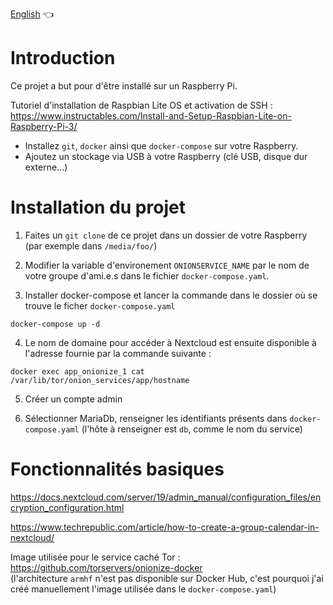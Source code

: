 [English](https://github.com/rriclet/tor-cloud/blob/master/README.md) 👈

# Introduction 

Ce projet a but pour d'être installé sur un Raspberry Pi.

Tutoriel d'installation de Raspbian Lite OS et activation de SSH :
https://www.instructables.com/Install-and-Setup-Raspbian-Lite-on-Raspberry-Pi-3/

- Installez `git`, `docker` ainsi que `docker-compose` sur votre Raspberry.
- Ajoutez un stockage via USB à votre Raspberry (clé USB, disque dur externe...)

# Installation du projet

1. Faites un `git clone` de ce projet dans un dossier de votre Raspberry (par exemple dans `/media/foo/`) 

2. Modifier la variable d'environement `ONIONSERVICE_NAME` par le nom de votre groupe d'ami.e.s dans le fichier `docker-compose.yaml`.

3. Installer docker-compose et lancer la commande dans le dossier où se trouve le ficher `docker-compose.yaml` 
```
docker-compose up -d
```

4. Le nom de domaine pour accéder à Nextcloud est ensuite disponible à l'adresse fournie par la commande suivante :
```
docker exec app_onionize_1 cat /var/lib/tor/onion_services/app/hostname
```

5. Créer un compte admin

6. Sélectionner MariaDb, renseigner les identifiants présents dans `docker-compose.yaml` (l'hôte à renseigner est `db`, comme le nom du service)

# Fonctionnalités basiques

https://docs.nextcloud.com/server/19/admin_manual/configuration_files/encryption_configuration.html

https://www.techrepublic.com/article/how-to-create-a-group-calendar-in-nextcloud/

Image utilisée pour le service caché Tor : https://github.com/torservers/onionize-docker  
(l'architecture `armhf` n'est pas disponible sur Docker Hub, c'est pourquoi j'ai créé manuellement l'image utilisée dans le `docker-compose.yaml`) 
